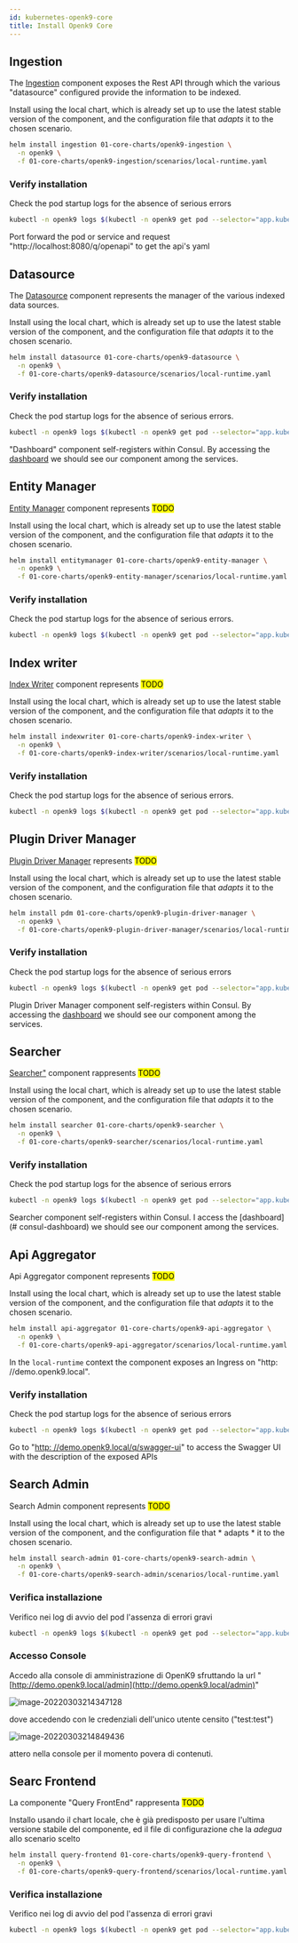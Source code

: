 ```yaml
---
id: kubernetes-openk9-core
title: Install Openk9 Core
---
```


## Ingestion

The [Ingestion](ingestion) component exposes the Rest API through which the various "datasource" configured provide the information to be indexed.

Install using the local chart, which is already set up to use the latest stable version of the component,
and the configuration file that *adapts* it to the chosen scenario.

```bash
helm install ingestion 01-core-charts/openk9-ingestion \
  -n openk9 \
  -f 01-core-charts/openk9-ingestion/scenarios/local-runtime.yaml
```

### Verify installation

Check the pod startup logs for the absence of serious errors

```bash
kubectl -n openk9 logs $(kubectl -n openk9 get pod --selector="app.kubernetes.io/name=openk9-ingestion" -o name)
```

Port forward the pod or service and request "http://localhost:8080/q/openapi" to get the api's yaml

## Datasource

The [Datasource](datasource) component represents the manager of the various indexed data sources.

Install using the local chart, which is already set up to use the latest stable version of the component,
and the configuration file that *adapts* it to the chosen scenario.

```bash
helm install datasource 01-core-charts/openk9-datasource \
  -n openk9 \
  -f 01-core-charts/openk9-datasource/scenarios/local-runtime.yaml
```

### Verify installation

Check the pod startup logs for the absence of serious errors.

```bash
kubectl -n openk9 logs $(kubectl -n openk9 get pod --selector="app.kubernetes.io/name=openk9-datasource" -o name)
```

"Dashboard" component self-registers within Consul.
By accessing the [dashboard](#consul-dashboard) we should see our component among the services.


## Entity Manager

[Entity Manager](entity-manager) component represents <mark>TODO</mark>

Install using the local chart, which is already set up to use the latest stable version of the component,
and the configuration file that *adapts* it to the chosen scenario.

```bash
helm install entitymanager 01-core-charts/openk9-entity-manager \
  -n openk9 \
  -f 01-core-charts/openk9-entity-manager/scenarios/local-runtime.yaml
```



### Verify installation

Check the pod startup logs for the absence of serious errors.

```bash
kubectl -n openk9 logs $(kubectl -n openk9 get pod --selector="app.kubernetes.io/name=openk9-entity-manager" -o name)
```

## Index writer
[Index Writer](index-writer) component represents <mark>TODO</mark>

Install using the local chart, which is already set up to use the latest stable version of the component,
and the configuration file that *adapts* it to the chosen scenario.

```bash
helm install indexwriter 01-core-charts/openk9-index-writer \
  -n openk9 \
  -f 01-core-charts/openk9-index-writer/scenarios/local-runtime.yaml
```



### Verify installation

Check the pod startup logs for the absence of serious errors.

```bash
kubectl -n openk9 logs $(kubectl -n openk9 get pod --selector="app.kubernetes.io/name=openk9-index-writer" -o name)
```

## Plugin Driver Manager

[Plugin Driver Manager](plugin-driver-manager) represents <mark>TODO</mark>

Install using the local chart, which is already set up to use the latest stable version of the component,
and the configuration file that *adapts* it to the chosen scenario.

```bash
helm install pdm 01-core-charts/openk9-plugin-driver-manager \
  -n openk9 \
  -f 01-core-charts/openk9-plugin-driver-manager/scenarios/local-runtime.yaml
```

### Verify installation

Check the pod startup logs for the absence of serious errors

```bash
kubectl -n openk9 logs $(kubectl -n openk9 get pod --selector="app.kubernetes.io/name=openk9-plugin-driver-manager" -o name)
```

Plugin Driver Manager component self-registers within Consul.
By accessing the [dashboard](#consul-dashboard) we should see our component among the services.


## Searcher

[Searcher"](searcher) component rappresents <mark>TODO</mark>

Install using the local chart, which is already set up to use the latest stable version of the component,
and the configuration file that *adapts* it to the chosen scenario.

```bash
helm install searcher 01-core-charts/openk9-searcher \
  -n openk9 \
  -f 01-core-charts/openk9-searcher/scenarios/local-runtime.yaml
```

### Verify installation

Check the pod startup logs for the absence of serious errors

```bash
kubectl -n openk9 logs $(kubectl -n openk9 get pod --selector="app.kubernetes.io/name=openk9-searcher" -o name)
```

Searcher component self-registers within Consul.
I access the [dashboard] (# consul-dashboard) we should see our component among the services.

## Api Aggregator

Api Aggregator component represents <mark>TODO</mark>

Install using the local chart, which is already set up to use the latest stable version of the component,
and the configuration file that *adapts* it to the chosen scenario.

```bash
helm install api-aggregator 01-core-charts/openk9-api-aggregator \
  -n openk9 \
  -f 01-core-charts/openk9-api-aggregator/scenarios/local-runtime.yaml
```

In the `local-runtime` context the component exposes an Ingress on "http: //demo.openk9.local".


### Verify installation

Check the pod startup logs for the absence of serious errors

```bash
kubectl -n openk9 logs $(kubectl -n openk9 get pod --selector="app.kubernetes.io/name=openk9-api-aggregator" -o name)
```

Go to "[http: //demo.openk9.local/q/swagger-ui](http://demo.openk9.local/q/swagger-ui)"
to access the Swagger UI with the description of the exposed APIs

## Search Admin

Search Admin component represents <mark>TODO</mark>

Install using the local chart, which is already set up to use the latest stable version of the component,
and the configuration file that * adapts * it to the chosen scenario.

```bash
helm install search-admin 01-core-charts/openk9-search-admin \
  -n openk9 \
  -f 01-core-charts/openk9-search-admin/scenarios/local-runtime.yaml
```



### Verifica installazione

Verifico nei log di avvio del pod l'assenza di errori gravi

```bash
kubectl -n openk9 logs $(kubectl -n openk9 get pod --selector="app.kubernetes.io/name=openk9-search-admin" -o name)
```



### Accesso Console

Accedo alla console di amministrazione di OpenK9 sfruttando la url "[http://demo.openk9.local/admin](http://demo.openk9.local/admin)"

![image-20220303214347128](../static/img/installation/image-20220303214347128.png)

dove accedendo con le credenziali dell'unico utente censito ("test:test")

![image-20220303214849436](../static/img/installation/image-20220303214849436.png)

attero nella console per il momento povera di contenuti.


## Searc Frontend

La componente "Query FrontEnd" rappresenta <mark>TODO</mark>

Installo usando il chart locale, che è già predisposto per usare l'ultima versione stabile del componente, ed il file di configurazione che la *adegua* allo scenario scelto

```bash
helm install query-frontend 01-core-charts/openk9-query-frontend \
  -n openk9 \
  -f 01-core-charts/openk9-query-frontend/scenarios/local-runtime.yaml
```



### Verifica installazione

Verifico nei log di avvio del pod l'assenza di errori gravi

```bash
kubectl -n openk9 logs $(kubectl -n openk9 get pod --selector="app.kubernetes.io/name=openk9-query-frontend" -o name)
```

